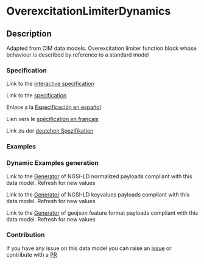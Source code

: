 # OverexcitationLimiterDynamics

## Description 

Adapted from CIM data models. Overexcitation limiter function block whose behaviour is described by reference to a standard model
### Specification

Link to the [interactive specification](https://swagger.lab.fiware.org/?url=https://smart-data-models.github.io/dataModel.EnergyCIM/OverexcitationLimiterDynamics/swagger.yaml)

Link to the [specification](https://smart-data-models.github.io/dataModel.EnergyCIM/OverexcitationLimiterDynamics/doc/spec.md)

Enlace a la [Especificación en español](https://smart-data-models.github.io/dataModel.EnergyCIM/OverexcitationLimiterDynamics/doc/spec_ES.md)

Lien vers le [spécification en français](https://smart-data-models.github.io/dataModel.EnergyCIM/OverexcitationLimiterDynamics/doc/spec_FR.md)

Link zu der [deutchen Spezifikation](https://smart-data-models.github.io/dataModel.EnergyCIM/OverexcitationLimiterDynamics/doc/spec_DE.md)
### Examples
### Dynamic Examples generation

Link to the [Generator](https://smartdatamodels.org/extra/ngsi-ld_generator_v0.92.php?schemaUrl=https://raw.githubusercontent.com/smart-data-models/dataModel.EnergyCIM/master/OverexcitationLimiterDynamics/schema.json&email=info@smartdatamodels.org) of NGSI-LD normalized payloads compliant with this data model. Refresh for new values

Link to the [Generator](https://smartdatamodels.org/extra/ngsi-ld_generator_keyvalues_v0.92.php?schemaUrl=https://raw.githubusercontent.com/smart-data-models/dataModel.EnergyCIM/master/OverexcitationLimiterDynamics/schema.json&email=info@smartdatamodels.org) of NGSI-LD keyvalues payloads compliant with this data model. Refresh for new values

Link to the [Generator](https://smartdatamodels.org/extra/geojson_features_generator_v1.0.php?schemaUrl=https://raw.githubusercontent.com/smart-data-models/dataModel.EnergyCIM/master/OverexcitationLimiterDynamics/schema.json&email=info@smartdatamodels.org) of geojson feature format payloads compliant with this data model. Refresh for new values
### Contribution

 If you have any issue on this data model you can raise an [issue](https://github.com/smart-data-models/dataModel.EnergyCIM/issues)  or contribute with a [PR](https://github.com/smart-data-models/dataModel.EnergyCIM/pulls)